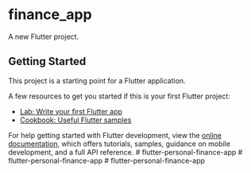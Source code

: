 # finance_app

A new Flutter project.

## Getting Started

This project is a starting point for a Flutter application.

A few resources to get you started if this is your first Flutter project:

- [Lab: Write your first Flutter app](https://docs.flutter.dev/get-started/codelab)
- [Cookbook: Useful Flutter samples](https://docs.flutter.dev/cookbook)

For help getting started with Flutter development, view the
[online documentation](https://docs.flutter.dev/), which offers tutorials,
samples, guidance on mobile development, and a full API reference.
#   f l u t t e r - p e r s o n a l - f i n a n c e - a p p  
 #   f l u t t e r - p e r s o n a l - f i n a n c e - a p p  
 #   f l u t t e r - p e r s o n a l - f i n a n c e - a p p  
 